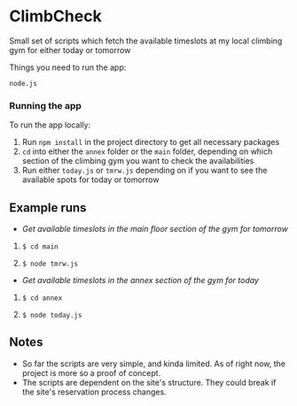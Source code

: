 # ClimbCheck

Small set of scripts which fetch the available timeslots at my local climbing gym for either today or tomorrow

Things you need to run the app:

```
node.js
```

### Running the app

To run the app locally:

1. Run `npm install` in the project directory to get all necessary packages
2. `cd` into either the `annex` folder or the `main` folder, depending on which section of the climbing gym you want to check the availabilities
3. Run either `today.js` or `tmrw.js` depending on if you want to see the available spots for today or tomorrow



## Example runs
- *Get available timeslots in the main floor section of the gym for tomorrow*

1. `$ cd main`

2. `$ node tmrw.js`

- *Get available timeslots in the annex section of the gym for today*

1. `$ cd annex`

2. `$ node today.js`

## Notes
- So far the scripts are very simple, and kinda limited. As of right now, the project is more so a proof of concept.
- The scripts are dependent on the site's structure. They could break if the site's reservation process changes.
